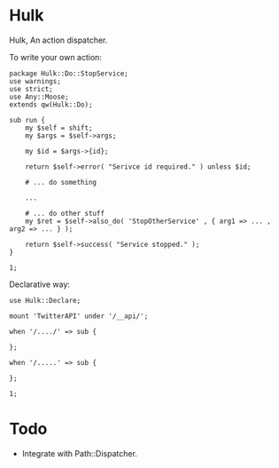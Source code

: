 

# Hulk

Hulk, An action dispatcher.

To write your own action:

    package Hulk::Do::StopService;
    use warnings;
    use strict;
    use Any::Moose;
    extends qw(Hulk::Do);

    sub run {
        my $self = shift;
        my $args = $self->args;

        my $id = $args->{id};

        return $self->error( "Serivce id required." ) unless $id;

        # ... do something

        ...

        # ... do other stuff
        my $ret = $self->also_do( 'StopOtherService' , { arg1 => ... , arg2 => ... } );

        return $self->success( "Service stopped." );
    }

    1;

Declarative way:

    use Hulk::Declare;

    mount 'TwitterAPI' under '/__api/';

    when '/..../' => sub {

    };

    when '/.....' => sub {

    };

    1;

# Todo

* Integrate with Path::Dispatcher.
